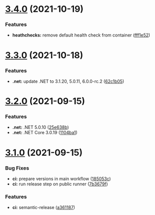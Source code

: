 # [3.4.0](https://github.com/sitkoru/dotnet-docker/compare/v3.3.0...v3.4.0) (2021-10-19)


### Features

* **heathchecks:** remove default health check from container ([fff1e52](https://github.com/sitkoru/dotnet-docker/commit/fff1e5299b19379b58449dfadf3adda35565d6ae))

# [3.3.0](https://github.com/sitkoru/dotnet-docker/compare/v3.2.0...v3.3.0) (2021-10-18)


### Features

* **.net:** update .NET to 3.1.20, 5.0.11, 6.0.0-rc.2 ([62c1b05](https://github.com/sitkoru/dotnet-docker/commit/62c1b054ee77ff0815696686970cd7a7334c25d3))

# [3.2.0](https://github.com/sitkoru/dotnet-docker/compare/v3.1.0...v3.2.0) (2021-09-15)


### Features

* **.net:** .NET 5.0.10 ([25e638b](https://github.com/sitkoru/dotnet-docker/commit/25e638b4c3b4bd955e73344fb37cedd7f18a8d2b))
* **.net:** .NET Core 3.0.19 ([1104ba1](https://github.com/sitkoru/dotnet-docker/commit/1104ba105beb6e56be453f68bbcc99ba68ea6154))

# [3.1.0](https://github.com/sitkoru/dotnet-docker/compare/v3.0.0...v3.1.0) (2021-09-15)


### Bug Fixes

* **ci:** prepare versions in main workflow ([185053c](https://github.com/sitkoru/dotnet-docker/commit/185053ca9637f65ecd5fdd6ceddf09a01e7d5779))
* **ci:** run release step on public runner ([7b3679f](https://github.com/sitkoru/dotnet-docker/commit/7b3679f510756e11f9078cf0ef486bffbe4e47b4))


### Features

* **ci:** semantic-release ([a361187](https://github.com/sitkoru/dotnet-docker/commit/a3611878fdd000e1ea7d9fbed0aa286125799647))
